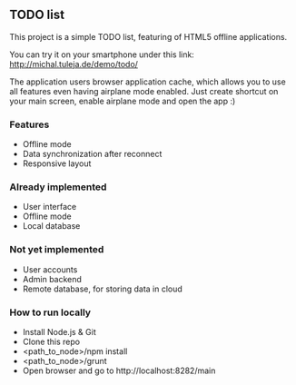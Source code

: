 ## TODO list
This project is a simple TODO list, featuring of HTML5 offline applications.

You can try it on your smartphone under this link:
http://michal.tuleja.de/demo/todo/

The application users browser application cache, which allows you to use all features even having airplane mode enabled. Just create shortcut on your main screen, enable airplane mode and open the app :)

### Features
* Offline mode
* Data synchronization after reconnect
* Responsive layout

### Already implemented
* User interface
* Offline mode
* Local database

### Not yet implemented
* User accounts
* Admin backend
* Remote database, for storing data in cloud

### How to run locally
* Install Node.js & Git
* Clone this repo
* <path_to_node>/npm install
* <path_to_node>/grunt
* Open browser and go to http://localhost:8282/main

